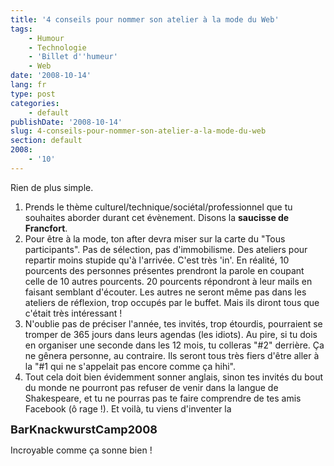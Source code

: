 ```yaml
---
title: '4 conseils pour nommer son atelier à la mode du Web'
tags:
    - Humour
    - Technologie
    - 'Billet d''humeur'
    - Web
date: '2008-10-14'
lang: fr
type: post
categories:
    - default
publishDate: '2008-10-14'
slug: 4-conseils-pour-nommer-son-atelier-a-la-mode-du-web
section: default
2008:
    - '10'
---
```


Rien de plus simple.

1. Prends le thème culturel/technique/sociétal/professionnel que tu souhaites aborder durant cet évènement. Disons la **saucisse de Francfort**.
2. Pour être à la mode, ton after devra miser sur la carte du "Tous participants". Pas de sélection, pas d'immobilisme. Des ateliers pour repartir moins stupide qu'à l'arrivée. C'est très 'in'.
En réalité, 10 pourcents des personnes présentes prendront la parole en coupant celle de 10 autres pourcents. 20 pourcents répondront à leur mails en faisant semblant d'écouter. Les autres ne seront même pas dans les ateliers de réflexion, trop occupés par le buffet. Mais ils diront tous que c'était très intéressant&nbsp;!
3. N'oublie pas de préciser l'année, tes invités, trop étourdis, pourraient se tromper de 365 jours dans leurs agendas (les idiots). Au pire, si tu dois en organiser une seconde dans les 12 mois, tu colleras "#2" derrière. Ça ne gênera personne, au contraire. Ils seront tous très fiers d'être aller à la "#1 qui ne s'appelait pas encore comme ça hihi".
4. Tout cela doit bien évidemment sonner anglais, sinon tes invités du bout du monde ne pourront pas refuser de venir dans la langue de Shakespeare, et tu ne pourras pas te faire comprendre de tes amis Facebook (ô rage&nbsp;!).
Et voilà, tu viens d'inventer la 

<span style="font-size: large">**BarKnackwurstCamp2008**</span>

Incroyable comme ça sonne bien&nbsp;!
